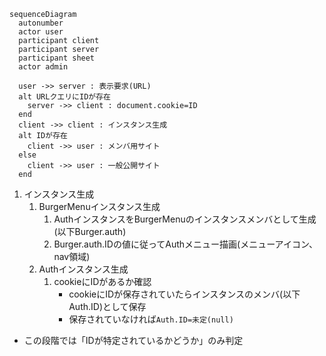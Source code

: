 <!--【onload時処理】-->

```mermaid
sequenceDiagram
  autonumber
  actor user
  participant client
  participant server
  participant sheet
  actor admin

  user ->> server : 表示要求(URL)
  alt URLクエリにIDが存在
    server ->> client : document.cookie=ID
  end
  client ->> client : インスタンス生成
  alt IDが存在
    client ->> user : メンバ用サイト
  else
    client ->> user : 一般公開サイト
  end
```

1. インスタンス生成
   1. BurgerMenuインスタンス生成
      1. AuthインスタンスをBurgerMenuのインスタンスメンバとして生成(以下Burger.auth)
      1. Burger.auth.IDの値に従ってAuthメニュー描画(メニューアイコン、nav領域)
   1. Authインスタンス生成
      1. cookieにIDがあるか確認
         - cookieにIDが保存されていたらインスタンスのメンバ(以下Auth.ID)として保存
         - 保存されていなければ`Auth.ID=未定(null)`

- この段階では「IDが特定されているかどうか」のみ判定